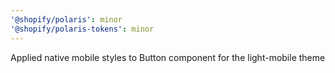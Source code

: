 ```yaml
---
'@shopify/polaris': minor
'@shopify/polaris-tokens': minor
---
```


Applied native mobile styles to Button component for the light-mobile theme
